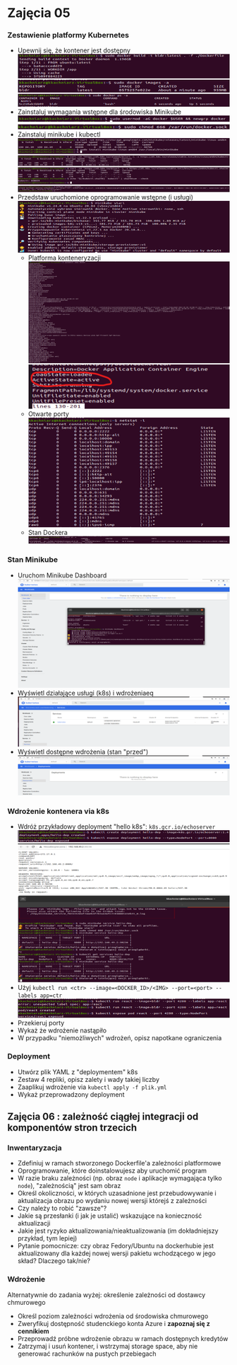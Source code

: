 # Zajęcia 05

### Zestawienie platformy Kubernetes

* Upewnij się, że kontener jest dostępny 
  ![1.png](https://github.com/InzynieriaOprogramowaniaAGH/MDO2022/blob/KK307668/GCL/01/KK307668/lab5/ss/1.png)
  ![2.png](https://github.com/InzynieriaOprogramowaniaAGH/MDO2022/blob/KK307668/GCL/01/KK307668/lab5/ss/2.png)
  ![3.png](https://github.com/InzynieriaOprogramowaniaAGH/MDO2022/blob/KK307668/GCL/01/KK307668/lab5/ss/3.png)
* Zainstaluj wymagania wstępne dla środowiska Minikube
  ![8.png](https://github.com/InzynieriaOprogramowaniaAGH/MDO2022/blob/KK307668/GCL/01/KK307668/lab5/ss/8.png)
  ![18.png](https://github.com/InzynieriaOprogramowaniaAGH/MDO2022/blob/KK307668/GCL/01/KK307668/lab5/ss/18.png)
* Zainstaluj minikube i kubectl
  ![4.png](https://github.com/InzynieriaOprogramowaniaAGH/MDO2022/blob/KK307668/GCL/01/KK307668/lab5/ss/4.png)
  ![5.png](https://github.com/InzynieriaOprogramowaniaAGH/MDO2022/blob/KK307668/GCL/01/KK307668/lab5/ss/5.png)
  ![6.png](https://github.com/InzynieriaOprogramowaniaAGH/MDO2022/blob/KK307668/GCL/01/KK307668/lab5/ss/6.png)
  ![7.png](https://github.com/InzynieriaOprogramowaniaAGH/MDO2022/blob/KK307668/GCL/01/KK307668/lab5/ss/7.png)
* Przedstaw uruchomione oprogramowanie wstępne (i usługi)
  ![9.png](https://github.com/InzynieriaOprogramowaniaAGH/MDO2022/blob/KK307668/GCL/01/KK307668/lab5/ss/9.png)
    * Platforma konteneryzacji
      ![10.png](https://github.com/InzynieriaOprogramowaniaAGH/MDO2022/blob/KK307668/GCL/01/KK307668/lab5/ss/10.png)
      ![13.png](https://github.com/InzynieriaOprogramowaniaAGH/MDO2022/blob/KK307668/GCL/01/KK307668/lab5/ss/13.png)
    * Otwarte porty
      ![11.png](https://github.com/InzynieriaOprogramowaniaAGH/MDO2022/blob/KK307668/GCL/01/KK307668/lab5/ss/11.png)
    * Stan Dockera
      ![12.png](https://github.com/InzynieriaOprogramowaniaAGH/MDO2022/blob/KK307668/GCL/01/KK307668/lab5/ss/12.png)

### Stan Minikube
* Uruchom Minikube Dashboard
  ![14.png](https://github.com/InzynieriaOprogramowaniaAGH/MDO2022/blob/KK307668/GCL/01/KK307668/lab5/ss/14.png)
* Wyświetl działające usługi (k8s) i wdrożeniaeq
  ![15.png](https://github.com/InzynieriaOprogramowaniaAGH/MDO2022/blob/KK307668/GCL/01/KK307668/lab5/ss/15.png)
* Wyświetl dostępne wdrożenia (stan "przed")
  ![16.png](https://github.com/InzynieriaOprogramowaniaAGH/MDO2022/blob/KK307668/GCL/01/KK307668/lab5/ss/16.png)

### Wdrożenie kontenera via k8s
* Wdróż przykładowy deployment "hello k8s": ```k8s.gcr.io/echoserver```
  ![17.png](https://github.com/InzynieriaOprogramowaniaAGH/MDO2022/blob/KK307668/GCL/01/KK307668/lab5/ss/17.png)
  ![19.png](https://github.com/InzynieriaOprogramowaniaAGH/MDO2022/blob/KK307668/GCL/01/KK307668/lab5/ss/19.png)
* Użyj ```kubectl run <ctr> --image=<DOCKER_ID>/<IMG> --port=<port> --labels app=ctr```
  ![20.png](https://github.com/InzynieriaOprogramowaniaAGH/MDO2022/blob/KK307668/GCL/01/KK307668/lab5/ss/20.png)
* Przekieruj porty
* Wykaż że wdrożenie nastąpiło
* W przypadku "niemożliwych" wdrożeń, opisz napotkane ograniczenia

### Deployment
* Utwórz plik YAML z "deploymentem" k8s
* Zestaw 4 repliki, opisz zalety i wady takiej liczby
* Zaaplikuj wdrożenie via ```kubectl apply -f plik.yml```
* Wykaż przeprowadzony deployment

## Zajęcia 06 : zależność ciągłej integracji od komponentów stron trzecich

### Inwentaryzacja
* Zdefiniuj w ramach stworzonego Dockerfile'a zależności platformowe
* Oprogramowanie, które doinstalowujesz aby uruchomić program
* W razie braku zależności (np. obraz ```node``` i aplikacje wymagająca tylko ```node```), "zależnością" jest sam obraz
* Określ okoliczności, w których uzasadnione jest przebudowywanie i aktualizacja obrazu po wydaniu nowej wersji którejś z zależności
* Czy należy to robić "zawsze"?
* Jakie są przesłanki (i jak je ustalić) wskazujące na konieczność aktualizacji
* Jakie jest ryzyko aktualizowania/nieaktualizowania (im dokładniejszy przykład, tym lepiej)
* Pytanie pomocnicze: czy obraz Fedory/Ubuntu na dockerhubie jest aktualizowany dla każdej nowej wersji pakietu wchodzącego w jego skład? Dlaczego tak/nie?

### Wdrożenie
Alternatywnie do zadania wyżej: określenie zależności od dostawcy chmurowego
* Określ poziom zależności wdrożenia od środowiska chmurowego
* Zweryfikuj dostępność studenckiego konta Azure i **zapoznaj się z cennikiem**
* Przeprowadź próbne wdrożenie obrazu w ramach dostępnych kredytów
* Zatrzymaj i usuń kontener, i wstrzymaj storage space, aby nie generować rachunków na pustych przebiegach
